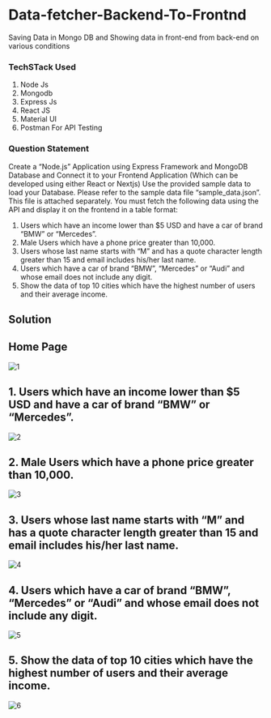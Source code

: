 # Data-fetcher-Backend-To-Frontnd
Saving Data in Mongo DB and Showing data in front-end from back-end on various conditions 


### TechSTack Used 
1. Node Js
2. Mongodb
3. Express Js
4. React JS
5. Material UI
6. Postman For API Testing 

### Question Statement
Create a “Node.js” Application using Express Framework and MongoDB Database and Connect it to your Frontend Application (Which can be developed using either React or Nextjs)
Use the provided sample data to load your Database. Please refer to the sample data file “sample_data.json”. This file is attached separately. 
You must fetch the following data using the API and display it on the frontend in a table format:
1. Users which have an income lower than $5 USD and have a car of brand “BMW” or “Mercedes”.
2. Male Users which have a phone price greater than 10,000.
3. Users whose last name starts with “M” and has a quote character length greater than 15 and email includes his/her last name.
4. Users which have a car of brand “BMW”, “Mercedes” or “Audi” and whose email does not include any digit.
5. Show the data of top 10 cities which have the highest number of users and their average income.

## Solution
## Home Page 
![1](https://user-images.githubusercontent.com/91595780/234435830-05adea49-7418-46d0-839a-174cd59e5418.png)

## 1. Users which have an income lower than $5 USD and have a car of brand “BMW” or “Mercedes”.
![2](https://user-images.githubusercontent.com/91595780/234435839-f9aa7102-5a26-424a-a470-9e456f30872c.png)

## 2. Male Users which have a phone price greater than 10,000.
![3](https://user-images.githubusercontent.com/91595780/234435846-d7a69333-09de-4b26-bf77-0b548953eb29.png)

## 3. Users whose last name starts with “M” and has a quote character length greater than 15 and email includes his/her last name.
![4](https://user-images.githubusercontent.com/91595780/234435856-cee1944a-ee4c-4a2d-bfc2-2350b6c033f3.png)

## 4. Users which have a car of brand “BMW”, “Mercedes” or “Audi” and whose email does not include any digit.
![5](https://user-images.githubusercontent.com/91595780/234435878-af580b79-4371-4595-99eb-69b850b92bbb.png)

## 5. Show the data of top 10 cities which have the highest number of users and their average income.
![6](https://user-images.githubusercontent.com/91595780/234435898-4756735f-9f41-4eeb-be04-b6fd35b8161a.png)



